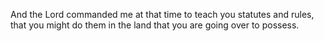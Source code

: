 And the Lord commanded me at that time to teach you statutes and rules, that you might do them in the land that you are going over to possess.
